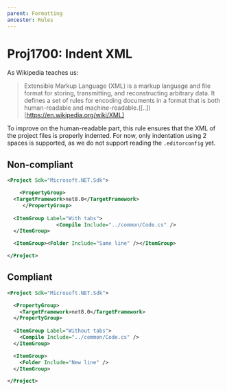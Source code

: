 ```yaml
---
parent: Formatting
ancestor: Rules
---
```


# Proj1700: Indent XML
As Wikipedia teaches us:
> Extensible Markup Language (XML) is a markup language and file format for
> storing, transmitting, and reconstructing arbitrary data. It defines a set of
> rules for encoding documents in a format that is both human-readable and
> machine-readable.([..])[https://en.wikipedia.org/wiki/XML]

To improve on the human-readable part, this rule ensures that the XML of the
project files is properly indented. For now, only indentation using 2 spaces 
is supported, as we do not support reading the `.editorconfig` yet.

## Non-compliant
``` xml
<Project Sdk="Microsoft.NET.Sdk">

    <PropertyGroup>
  <TargetFramework>net8.0</TargetFramework>
     </PropertyGroup>
  
  <ItemGroup Label="With tabs">
				<Compile Include="../common/Code.cs" />
  </ItemGroup>

  <ItemGroup><Folder Include="Same line" /></ItemGroup>

</Project>
```

## Compliant
``` xml
<Project Sdk="Microsoft.NET.Sdk">

  <PropertyGroup>
    <TargetFramework>net8.0</TargetFramework>
  </PropertyGroup>
  
  <ItemGroup Label="Without tabs">
    <Compile Include="../common/Code.cs" />
  </ItemGroup>

  <ItemGroup>
    <Folder Include="New line" />
  </ItemGroup>

</Project>
```

